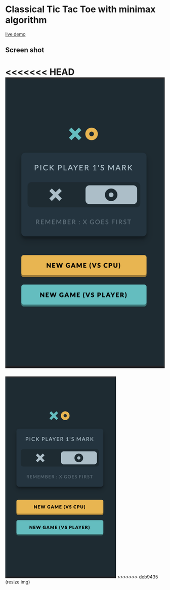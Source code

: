# Classical Tic Tac Toe with minimax algorithm

[live demo](https://dreamy-nobel-d0ba58.netlify.app/)

## Screen shot

<<<<<<< HEAD
![intro](img/intro.png) 
=======
<img src="img/intro.png" width="350">
>>>>>>> deb9435 (resize img)
